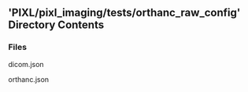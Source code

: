 ## 'PIXL/pixl_imaging/tests/orthanc_raw_config' Directory Contents

### Files

dicom.json

orthanc.json

